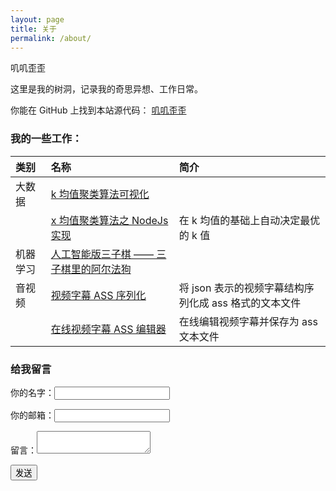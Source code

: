 ```yaml
---
layout: page
title: 关于
permalink: /about/
---
```


叽叽歪歪

这里是我的树洞，记录我的奇思异想、工作日常。

你能在 GitHub 上找到本站源代码：
[叽叽歪歪](https://github.com/Jeff-Tian/gy)

### 我的一些工作：

|  类别  |              名称              |                    简介         |
|:-------|:-------------------------------|:--------------------------------|
| 大数据 | [k 均值聚类算法可视化](http://k-means.pa-pa.me/)|                |
|        | [x 均值聚类算法之 NodeJs 实现](https://www.npmjs.com/package/x-means)|在 k 均值的基础上自动决定最优的 k 值 |
|机器学习|[人工智能版三子棋 —— 三子棋里的阿尔法狗](https://jeff-tian.github.io/tic-tac-toe-ai/)|  |
|音视频  |[视频字幕 ASS 序列化](https://www.npmjs.com/package/ass-serialize)|将 json 表示的视频字幕结构序列化成 ass 格式的文本文件|
|        |[在线视频字幕 ASS 编辑器](https://ass-editor.pa-pa.me/)|在线编辑视频字幕并保存为 ass 文本文件|

### 给我留言
<form name="contact" method="POST" netlify>
  <p>
    <label>你的名字：<input type="text" name="name" /></label>   
  </p>
  <p>
    <label>你的邮箱：<input type="email" name="email" /></label>
  </p>
  <p>
    <label>留言：<textarea name="message"></textarea></label>
  </p>
  <p>
    <button type="submit">发送</button>
  </p>
</form>